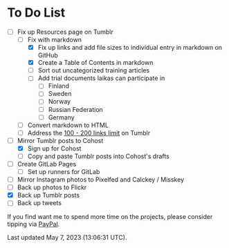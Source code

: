 # To Do List
- [ ] Fix up Resources page on Tumblr
  - [ ] Fix with markdown 
    - [x] Fix up links and add file sizes to individual entry in markdown on GitHub
    - [x] Create a Table of Contents in markdown 
    - [ ] Sort out uncategorized training articles
    - [ ] Add trial documents laikas can participate in
      - [ ] Finland
      - [ ] Sweden
      - [ ] Norway
      - [ ] Russian Federation
      - [ ] Germany
  - [ ] Convert markdown to HTML 
  - [ ] Address the [100 - 200 links limit](https://ghostflowerdreams.tumblr.com/post/172971851062) on Tumblr
- [ ] Mirror Tumblr posts to Cohost
  - [x] Sign up for Cohost
  - [ ] Copy and paste Tumblr posts into Cohost's drafts
- [ ] Create GitLab Pages
  - [ ] Set up runners for GitLab
- [ ] Mirror Instagram photos to Pixelfed and Calckey / Misskey
- [ ] Back up photos to Flickr
- [x] Back up Tumblr posts
- [ ] Back up tweets

If you find want me to spend more time on the projects, please consider tipping via [PayPal](https://paypal.me/bglamours).

Last updated May 7, 2023 (13:06:31 UTC).
